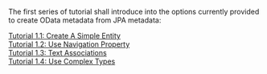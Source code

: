 The first series of tutorial shall introduce into the options currently provided to create OData metadata from JPA metadata:


[Tutorial 1.1: Create A Simple Entity](https://github.wdf.sap.corp/D023143/OlingoV4JPA/wiki/Tutorial-1.1:-Create-A-Simple-Entity)  
[Tutorial 1.2: Use Navigation Property](https://github.wdf.sap.corp/D023143/OlingoV4JPA/wiki/Tutorial-1.2-:-Use-Navigation-Property)  
[Tutorial 1.3: Text Associations](https://github.wdf.sap.corp/D023143/OlingoV4JPA/wiki/Tutorial-1.3-:-Text-Associations)    
[Tutorial 1.4: Use Complex Types](https://github.wdf.sap.corp/D023143/OlingoV4JPA/wiki/Tutorial-1.4-:-Use-Complex-Types)
